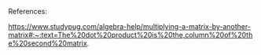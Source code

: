 References:

https://www.studypug.com/algebra-help/multiplying-a-matrix-by-another-matrix#:~:text=The%20dot%20product%20is%20the,column%20of%20the%20second%20matrix.